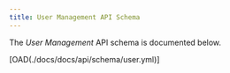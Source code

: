 ```yaml
---
title: User Management API Schema
---
```


The *User Management* API schema is documented below.

[OAD(./docs/docs/api/schema/user.yml)]
